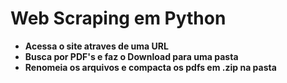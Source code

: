 # Web Scraping em Python 
-  **Acessa o site atraves de uma URL**
- **Busca por PDF's e faz o Download para uma pasta**
- **Renomeia os arquivos e compacta os pdfs em .zip na pasta**
